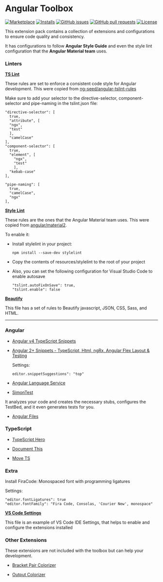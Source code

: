 # Angular Toolbox
[![Marketplace](https://vsmarketplacebadge.apphb.com/version-short/alfredoperez.angular-toolbox.svg)](https://marketplace.visualstudio.com/items?itemName=alfredoperez.angular-toolbox)
[![Installs](https://vsmarketplacebadge.apphb.com/installs/alfredoperez.angular-toolbox.svg)](https://marketplace.visualstudio.com/items?itemName=alfredoperez.angular-toolbox)
[![GitHub issues](https://img.shields.io/github/issues/alfredoperez/angular-toolbox.svg)](https://github.com/alfredoperez/angular-toolbox/issues)
[![GitHub pull requests](https://img.shields.io/github/issues-pr/alfredoperez/angular-toolbox.svg)](https://github.com/alfredoperez/angular-toolbox/pulls)
[![License](https://img.shields.io/github/license/alfredoperez/angular-toolbox.svg)](https://github.com/alfredoperez/angular-toolbox/blob/master/LICENSE)

This extension pack contains a collection of extensions and configurations to ensure code quality and consistency.

It has configurations to follow **Angular Style Guide** and even the style lint configuration that the **Angular Material team** uses.

### Linters

**[TS Lint](https://github.com/alfredoperez/angular-toolbox/blob/master/resources/configuration-files/tslint.json)**

 These rules are set to enforce a consistent code style for Angular development. This were copied from [ng-seed/angular-tslint-rules](https://github.com/ng-seed/angular-tslint-rules)

 Make sure to add your selector to the directive-selector, component-selector and pipe-naming in the tslint.json file:
```
"directive-selector": [
  true,
  "attribute", [
  "ngx",
  "test"
  ],
  "camelCase"
],
"component-selector": [
  true,
  "element", [
    "ngx",
    "test"
    ],
  "kebab-case"
],

"pipe-naming": [
  true,
  "camelCase",
  "ngx"
],
```


**[Style Lint](https://github.com/alfredoperez/angular-toolbox/blob/master/resources/stylelint/.stylelintrc)**

These rules are the ones that the Angular Material team uses. This were copied from [angular/material2](https://github.com/angular/material2).

To enable it:  
* Install stylelint in your project:
  ```
  npm install --save-dev stylelint
  ```
* Copy the contents of resources/stylelint to the root of your project 
* Also, you can set the following configuration for Visual Studio Code to enable autosave
  
   ```
  "tslint.autoFixOnSave": true,
  "tslint.enable": false
   ```
**[Beautify](https://github.com/alfredoperez/angular-toolbox/blob/master/resources/configuration-files/.jsbeautifyrc)**

This file has a set of rules to Beautify javascript, JSON, CSS, Sass, and HTML.

---
### Angular
- [Angular v4 TypeScript Snippets](https://marketplace.visualstudio.com/items?itemName=johnpapa.Angular2)

- [Angular 2+ Snippets - TypeScript, Html, ngRx, Angular Flex Layout & Testing](https://marketplace.visualstudio.com/items?itemName=Mikael.Angular-BeastCode)
 
  Settings: 
    ```
    editor.snippetSuggestions": "top"
    ```

- [Angular Language Service](https://marketplace.visualstudio.com/items?itemName=Angular.ng-template)


- [SimonTest](https://marketplace.visualstudio.com/items?itemName=SimonTest.simontest)

It analyzes your code and creates the necessary stubs, configures the TestBed, and it even generates tests for you.

- [Angular Files](https://marketplace.visualstudio.com/items?itemName=alexiv.vscode-angular2-files)

### TypeScript

- [TypeScript  Hero](https://marketplace.visualstudio.com/items?itemName=rbbit.typescript-hero)

- [Document This](https://marketplace.visualstudio.com/items?itemName=joelday.docthis)

- [Move TS](https://marketplace.visualstudio.com/items?itemName=stringham.move-ts)

### Extra 

 Install FiraCode: Monospaced font with programming ligatures
 
  Settings: 
```
"editor.fontLigatures": true
"editor.fontFamily": "Fira Code, Consolas, 'Courier New', monospace"
```

**[VS Code Settings](https://github.com/alfredoperez/angular-toolbox/blob/master/resources/configuration-files/.vscodesettings)**

This file is an example of VS Code IDE Settings, that helps to enable and configure the extensions installed

### Other Extensions 

These extensions are not included with the toolbox but can help your development. 

- [Bracket Pair Colorizer](https://marketplace.visualstudio.com/items?itemName=CoenraadS.bracket-pair-colorizer)

- [Output Colorizer](https://marketplace.visualstudio.com/items?itemName=IBM.output-colorizer)
